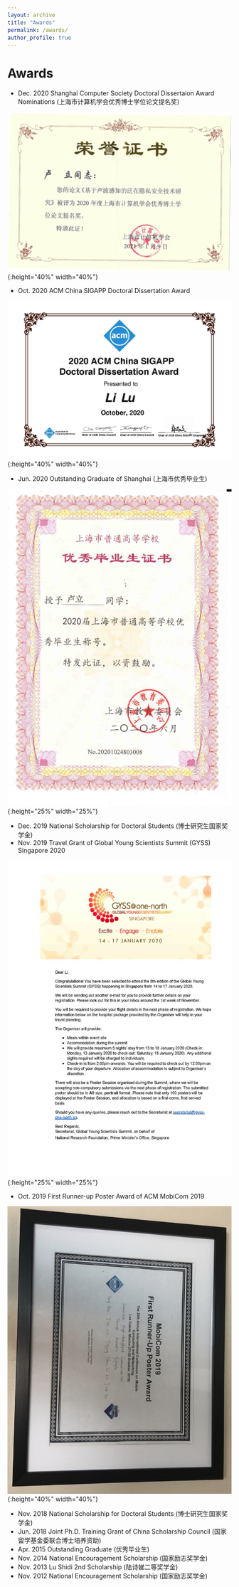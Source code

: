 ```yaml
---
layout: archive
title: "Awards"
permalink: /awards/
author_profile: true
---
```


Awards
======
* Dec. 2020 Shanghai Computer Society Doctoral Dissertaion Award Nominations (上海市计算机学会优秀博士学位论文提名奖)

![Shanghai Computer Society Doctoral Dissertaion Award Nominations](../images/awards/SCS-dda.jpeg#pic_center){:height="40%" width="40%"}
* Oct. 2020 ACM China SIGAPP Doctoral Dissertation Award

![ACM China SIGAPP Doctoral Dissertation Award](../images/awards/ACM-SIGAPP-dda.jpg#pic_center){:height="40%" width="40%"}
* Jun. 2020 Outstanding Graduate of Shanghai (上海市优秀毕业生)

![Outstanding Graduate of Shanghai](../images/awards/SH-og.jpg#pic_center){:height="25%" width="25%"}
* Dec. 2019 National Scholarship for Doctoral Students (博士研究生国家奖学金)
* Nov. 2019 Travel Grant of Global Young Scientists Summit (GYSS) Singapore 2020

![Travel Grant of GYSS Singapore](../images/awards/GYSS.jpg#pic_center){:height="25%" width="25%"}
* Oct. 2019 First Runner-up Poster Award of ACM MobiCom 2019

![First Runner-up Poster Award of ACM MobiCom](../images/awards/FRuPA.jpg#pic_center){:height="40%" width="40%"}
* Nov. 2018 National Scholarship for Doctoral Students (博士研究生国家奖学金)
* Jun. 2018 Joint Ph.D. Training Grant of China Scholarship Council (国家留学基金委联合博士培养资助)
* Apr. 2015 Outstanding Graduate (优秀毕业生)
* Nov. 2014 National Encouragement Scholarship (国家励志奖学金)
* Nov. 2013 Lu Shidi 2nd Scholarship (陆诗娣二等奖学金)
* Nov. 2012 National Encouragement Scholarship (国家励志奖学金)

  
